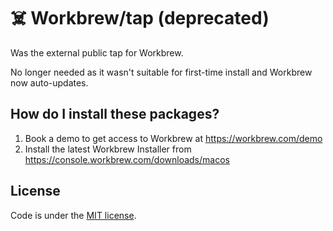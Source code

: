 # ☠️ Workbrew/tap (deprecated)

Was the external public tap for Workbrew.

No longer needed as it wasn't suitable for first-time install and Workbrew now auto-updates.

## How do I install these packages?

1. Book a demo to get access to Workbrew at <https://workbrew.com/demo>
1. Install the latest Workbrew Installer from <https://console.workbrew.com/downloads/macos>

## License

Code is under the [MIT license](LICENSE.txt).
